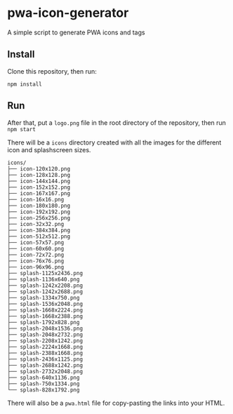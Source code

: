 # pwa-icon-generator

A simple script to generate PWA icons and tags

## Install

Clone this repository, then run:

```
npm install
```

## Run

After that, put a `logo.png` file in the root directory of the repository, then run `npm start`

There will be a `icons` directory created with all the images for the different icon and splashscreen sizes.

```
icons/
├── icon-120x120.png
├── icon-128x128.png
├── icon-144x144.png
├── icon-152x152.png
├── icon-167x167.png
├── icon-16x16.png
├── icon-180x180.png
├── icon-192x192.png
├── icon-256x256.png
├── icon-32x32.png
├── icon-384x384.png
├── icon-512x512.png
├── icon-57x57.png
├── icon-60x60.png
├── icon-72x72.png
├── icon-76x76.png
├── icon-96x96.png
├── splash-1125x2436.png
├── splash-1136x640.png
├── splash-1242x2208.png
├── splash-1242x2688.png
├── splash-1334x750.png
├── splash-1536x2048.png
├── splash-1668x2224.png
├── splash-1668x2388.png
├── splash-1792x828.png
├── splash-2048x1536.png
├── splash-2048x2732.png
├── splash-2208x1242.png
├── splash-2224x1668.png
├── splash-2388x1668.png
├── splash-2436x1125.png
├── splash-2688x1242.png
├── splash-2732x2048.png
├── splash-640x1136.png
├── splash-750x1334.png
└── splash-828x1792.png
```

There will also be a `pwa.html` file for copy-pasting the links into your HTML.

